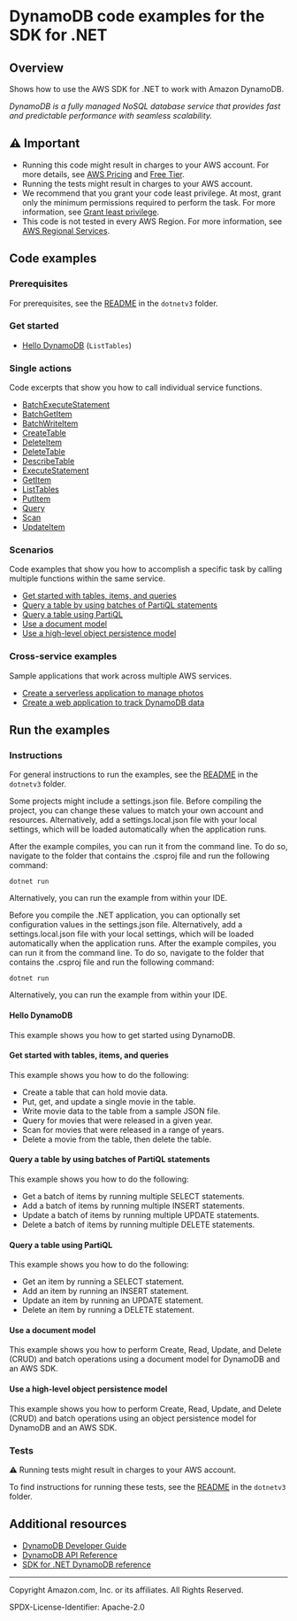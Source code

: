 # DynamoDB code examples for the SDK for .NET

## Overview

Shows how to use the AWS SDK for .NET to work with Amazon DynamoDB.

<!--custom.overview.start-->
<!--custom.overview.end-->

_DynamoDB is a fully managed NoSQL database service that provides fast and predictable performance with seamless scalability._

## ⚠ Important

* Running this code might result in charges to your AWS account. For more details, see [AWS Pricing](https://aws.amazon.com/pricing/) and [Free Tier](https://aws.amazon.com/free/).
* Running the tests might result in charges to your AWS account.
* We recommend that you grant your code least privilege. At most, grant only the minimum permissions required to perform the task. For more information, see [Grant least privilege](https://docs.aws.amazon.com/IAM/latest/UserGuide/best-practices.html#grant-least-privilege).
* This code is not tested in every AWS Region. For more information, see [AWS Regional Services](https://aws.amazon.com/about-aws/global-infrastructure/regional-product-services).

<!--custom.important.start-->
<!--custom.important.end-->

## Code examples

### Prerequisites

For prerequisites, see the [README](../README.md#Prerequisites) in the `dotnetv3` folder.


<!--custom.prerequisites.start-->
<!--custom.prerequisites.end-->

### Get started

- [Hello DynamoDB](scenarios/DynamoDB_Basics/DynamoDB_Actions/HelloDynamoDB.cs#L4) (`ListTables`)


### Single actions

Code excerpts that show you how to call individual service functions.

- [BatchExecuteStatement](scenarios/PartiQL_Batch_Scenario/PartiQL_Batch_Scenario/PartiQLBatchMethods.cs#L10)
- [BatchGetItem](low-level-api/LowLevelBatchGet/LowLevelBatchGet.cs#L4)
- [BatchWriteItem](scenarios/DynamoDB_Basics/DynamoDB_Actions/DynamoDbMethods.cs#L202)
- [CreateTable](scenarios/DynamoDB_Basics/DynamoDB_Actions/DynamoDbMethods.cs#L14)
- [DeleteItem](scenarios/DynamoDB_Basics/DynamoDB_Actions/DynamoDbMethods.cs#L262)
- [DeleteTable](scenarios/DynamoDB_Basics/DynamoDB_Actions/DynamoDbMethods.cs#L391)
- [DescribeTable](low-level-api/LowLevelTableExample/LowLevelTableExample.cs#L126)
- [ExecuteStatement](scenarios/PartiQL_Basics_Scenario/PartiQL_Basics_Scenario/PartiQLMethods.cs#L163)
- [GetItem](scenarios/DynamoDB_Basics/DynamoDB_Actions/DynamoDbMethods.cs#L171)
- [ListTables](low-level-api/LowLevelTableExample/LowLevelTableExample.cs#L102)
- [PutItem](scenarios/DynamoDB_Basics/DynamoDB_Actions/DynamoDbMethods.cs#L89)
- [Query](scenarios/DynamoDB_Basics/DynamoDB_Actions/DynamoDbMethods.cs#L297)
- [Scan](scenarios/DynamoDB_Basics/DynamoDB_Actions/DynamoDbMethods.cs#L350)
- [UpdateItem](scenarios/DynamoDB_Basics/DynamoDB_Actions/DynamoDbMethods.cs#L119)

### Scenarios

Code examples that show you how to accomplish a specific task by calling multiple
functions within the same service.

- [Get started with tables, items, and queries](scenarios/DynamoDB_Basics/DynamoDB_Basics_Scenario/DynamoDB_Basics.cs)
- [Query a table by using batches of PartiQL statements](scenarios/PartiQL_Batch_Scenario/PartiQL_Batch_Scenario/PartiQLBatchMethods.cs)
- [Query a table using PartiQL](scenarios/PartiQL_Basics_Scenario/PartiQL_Basics_Scenario/PartiQLMethods.cs)
- [Use a document model](mid-level-api/MidlevelItemCRUDExample/MidlevelItemCRUDExample/MidlevelItemCRUD.cs)
- [Use a high-level object persistence model](high-level-api/HighLevelItemCRUDExample/HighLevelItemCRUDExample/HighLevelItemCRUD.cs)

### Cross-service examples

Sample applications that work across multiple AWS services.

- [Create a serverless application to manage photos](../cross-service/PhotoAssetManager)
- [Create a web application to track DynamoDB data](../cross-service/DynamoDbItemTracker)


<!--custom.examples.start-->
<!--custom.examples.end-->

## Run the examples

### Instructions

For general instructions to run the examples, see the
[README](../README.md#building-and-running-the-code-examples) in the `dotnetv3` folder.

Some projects might include a settings.json file. Before compiling the project,
you can change these values to match your own account and resources. Alternatively,
add a settings.local.json file with your local settings, which will be loaded automatically
when the application runs.

After the example compiles, you can run it from the command line. To do so, navigate to
the folder that contains the .csproj file and run the following command:

```
dotnet run
```

Alternatively, you can run the example from within your IDE.


<!--custom.instructions.start-->
Before you compile the .NET application, you can optionally set configuration values
in the settings.json file. Alternatively, add a settings.local.json file with
your local settings, which will be loaded automatically when the application runs.
After the example compiles, you can run it from the command line. To do so, navigate to
the folder that contains the .csproj file and run the following command:
```
dotnet run
```
Alternatively, you can run the example from within your IDE.
<!--custom.instructions.end-->

#### Hello DynamoDB

This example shows you how to get started using DynamoDB.



#### Get started with tables, items, and queries

This example shows you how to do the following:

- Create a table that can hold movie data.
- Put, get, and update a single movie in the table.
- Write movie data to the table from a sample JSON file.
- Query for movies that were released in a given year.
- Scan for movies that were released in a range of years.
- Delete a movie from the table, then delete the table.

<!--custom.scenario_prereqs.dynamodb_Scenario_GettingStartedMovies.start-->
<!--custom.scenario_prereqs.dynamodb_Scenario_GettingStartedMovies.end-->


<!--custom.scenarios.dynamodb_Scenario_GettingStartedMovies.start-->
<!--custom.scenarios.dynamodb_Scenario_GettingStartedMovies.end-->

#### Query a table by using batches of PartiQL statements

This example shows you how to do the following:

- Get a batch of items by running multiple SELECT statements.
- Add a batch of items by running multiple INSERT statements.
- Update a batch of items by running multiple UPDATE statements.
- Delete a batch of items by running multiple DELETE statements.

<!--custom.scenario_prereqs.dynamodb_Scenario_PartiQLBatch.start-->
<!--custom.scenario_prereqs.dynamodb_Scenario_PartiQLBatch.end-->


<!--custom.scenarios.dynamodb_Scenario_PartiQLBatch.start-->
<!--custom.scenarios.dynamodb_Scenario_PartiQLBatch.end-->

#### Query a table using PartiQL

This example shows you how to do the following:

- Get an item by running a SELECT statement.
- Add an item by running an INSERT statement.
- Update an item by running an UPDATE statement.
- Delete an item by running a DELETE statement.

<!--custom.scenario_prereqs.dynamodb_Scenario_PartiQLSingle.start-->
<!--custom.scenario_prereqs.dynamodb_Scenario_PartiQLSingle.end-->


<!--custom.scenarios.dynamodb_Scenario_PartiQLSingle.start-->
<!--custom.scenarios.dynamodb_Scenario_PartiQLSingle.end-->

#### Use a document model

This example shows you how to perform Create, Read, Update, and Delete (CRUD) and batch operations using a document model for DynamoDB and an AWS SDK.


<!--custom.scenario_prereqs.dynamodb_MidLevelInterface.start-->
<!--custom.scenario_prereqs.dynamodb_MidLevelInterface.end-->


<!--custom.scenarios.dynamodb_MidLevelInterface.start-->
<!--custom.scenarios.dynamodb_MidLevelInterface.end-->

#### Use a high-level object persistence model

This example shows you how to perform Create, Read, Update, and Delete (CRUD) and batch operations using an object persistence model for DynamoDB and an AWS SDK.


<!--custom.scenario_prereqs.dynamodb_HighLevelInterface.start-->
<!--custom.scenario_prereqs.dynamodb_HighLevelInterface.end-->


<!--custom.scenarios.dynamodb_HighLevelInterface.start-->
<!--custom.scenarios.dynamodb_HighLevelInterface.end-->

### Tests

⚠ Running tests might result in charges to your AWS account.


To find instructions for running these tests, see the [README](../README.md#Tests)
in the `dotnetv3` folder.



<!--custom.tests.start-->
<!--custom.tests.end-->

## Additional resources

- [DynamoDB Developer Guide](https://docs.aws.amazon.com/amazondynamodb/latest/developerguide/Introduction.html)
- [DynamoDB API Reference](https://docs.aws.amazon.com/amazondynamodb/latest/APIReference/Welcome.html)
- [SDK for .NET DynamoDB reference](https://docs.aws.amazon.com/sdkfornet/v3/apidocs/items/DynamoDBv2/NDynamoDBv2.html)

<!--custom.resources.start-->
<!--custom.resources.end-->

---

Copyright Amazon.com, Inc. or its affiliates. All Rights Reserved.

SPDX-License-Identifier: Apache-2.0